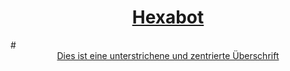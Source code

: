 
<h1 style="text-decoration: underline; text-align: center;">Hexabot</h1>
# <center><u>Dies ist eine unterstrichene und zentrierte Überschrift</u></center>



